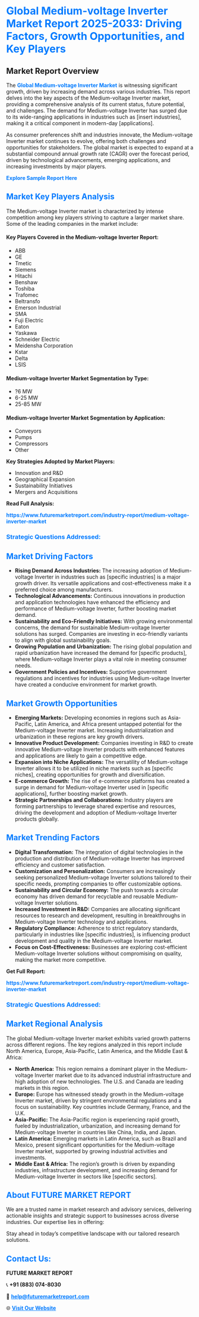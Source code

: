 <h1 style="color: #007BFF;">Global Medium-voltage Inverter Market Report 2025-2033: Driving Factors, Growth Opportunities, and Key Players</h1>

<section id="overview">
<h2>Market Report Overview</h2>
<p>The <a href="https://www.futuremarketreport.com/industry-report/medium-voltage-inverter-market" style="color: #007BFF; text-decoration: none;"><strong>Global Medium-voltage Inverter Market</strong></a> is witnessing significant growth, driven by increasing demand across various industries. This report delves into the key aspects of the Medium-voltage Inverter market, providing a comprehensive analysis of its current status, future potential, and challenges. The demand for Medium-voltage Inverter has surged due to its wide-ranging applications in industries such as [insert industries], making it a critical component in modern-day [applications].</p>
<p>As consumer preferences shift and industries innovate, the Medium-voltage Inverter market continues to evolve, offering both challenges and opportunities for stakeholders. The global market is expected to expand at a substantial compound annual growth rate (CAGR) over the forecast period, driven by technological advancements, emerging applications, and increasing investments by major players.</p>
</section>

<section id="overview">
<p><a href="https://www.futuremarketreport.com/request-sample/reportId=90314" style="color: #007BFF; text-decoration: none;"><strong>Explore Sample Report Here</strong></a></p>
</section>

<section id="key-players">
<h2 style="color: #007BFF;">Market Key Players Analysis</h2>
<p>The Medium-voltage Inverter market is characterized by intense competition among key players striving to capture a larger market share. Some of the leading companies in the market include:</p>
<h4>Key Players Covered in the Medium-voltage Inverter Report:</h4>
<ul><li>ABB</li><li>GE</li><li>Tmetic</li><li>Siemens</li><li>Hitachi</li><li>Benshaw</li><li>Toshiba</li><li>Trafomec</li><li>Beltransfo</li><li>Emerson Industrial</li><li>SMA</li><li>Fuji Electric</li><li>Eaton</li><li>Yaskawa</li><li>Schneider Electric</li><li>Meidensha Corporation</li><li>Kstar</li><li>Delta</li><li>LSIS</li></ul>
<h4>Medium-voltage Inverter Market Segmentation by Type:</h4>
<ul><li>?6 MW</li><li>6-25 MW</li><li>25-85 MW</li></ul>

<h4>Medium-voltage Inverter Market Segmentation by Application:</h4>
<ul><li>Conveyors</li><li>Pumps</li><li>Compressors</li><li>Other</li></ul>
<p><strong>Key Strategies Adopted by Market Players:</strong></p>
<ul>
<li>Innovation and R&D</li>
<li>Geographical Expansion</li>
<li>Sustainability Initiatives</li>
<li>Mergers and Acquisitions</li>
</ul>
</section>

<section>
<p><strong>Read Full Analysis: </strong></p><a href="https://www.futuremarketreport.com/industry-report/medium-voltage-inverter-market" style="color: #007BFF; text-decoration: none;"><strong>https://www.futuremarketreport.com/industry-report/medium-voltage-inverter-market</strong></a>
<h3 style="color: #007BFF;">Strategic Questions Addressed:</h3>
</section>

<section id="driving-factors">
<h2 style="color: #007BFF;">Market Driving Factors</h2>
<ul>
<li><strong>Rising Demand Across Industries:</strong> The increasing adoption of Medium-voltage Inverter in industries such as [specific industries] is a major growth driver. Its versatile applications and cost-effectiveness make it a preferred choice among manufacturers.</li>
<li><strong>Technological Advancements:</strong> Continuous innovations in production and application technologies have enhanced the efficiency and performance of Medium-voltage Inverter, further boosting market demand.</li>
<li><strong>Sustainability and Eco-Friendly Initiatives:</strong> With growing environmental concerns, the demand for sustainable Medium-voltage Inverter solutions has surged. Companies are investing in eco-friendly variants to align with global sustainability goals.</li>
<li><strong>Growing Population and Urbanization:</strong> The rising global population and rapid urbanization have increased the demand for [specific products], where Medium-voltage Inverter plays a vital role in meeting consumer needs.</li>
<li><strong>Government Policies and Incentives:</strong> Supportive government regulations and incentives for industries using Medium-voltage Inverter have created a conducive environment for market growth.</li>
</ul>
</section>

<section id="growth-opportunities">
<h2 style="color: #007BFF;">Market Growth Opportunities</h2>
<ul>
<li><strong>Emerging Markets:</strong> Developing economies in regions such as Asia-Pacific, Latin America, and Africa present untapped potential for the Medium-voltage Inverter market. Increasing industrialization and urbanization in these regions are key growth drivers.</li>
<li><strong>Innovative Product Development:</strong> Companies investing in R&D to create innovative Medium-voltage Inverter products with enhanced features and applications are likely to gain a competitive edge.</li>
<li><strong>Expansion into Niche Applications:</strong> The versatility of Medium-voltage Inverter allows it to be utilized in niche markets such as [specific niches], creating opportunities for growth and diversification.</li>
<li><strong>E-commerce Growth:</strong> The rise of e-commerce platforms has created a surge in demand for Medium-voltage Inverter used in [specific applications], further boosting market growth.</li>
<li><strong>Strategic Partnerships and Collaborations:</strong> Industry players are forming partnerships to leverage shared expertise and resources, driving the development and adoption of Medium-voltage Inverter products globally.</li>
</ul>
</section>

<section id="trending-factors">
<h2 style="color: #007BFF;">Market Trending Factors</h2>
<ul>
<li><strong>Digital Transformation:</strong> The integration of digital technologies in the production and distribution of Medium-voltage Inverter has improved efficiency and customer satisfaction.</li>
<li><strong>Customization and Personalization:</strong> Consumers are increasingly seeking personalized Medium-voltage Inverter solutions tailored to their specific needs, prompting companies to offer customizable options.</li>
<li><strong>Sustainability and Circular Economy:</strong> The push towards a circular economy has driven demand for recyclable and reusable Medium-voltage Inverter solutions.</li>
<li><strong>Increased Investment in R&D:</strong> Companies are allocating significant resources to research and development, resulting in breakthroughs in Medium-voltage Inverter technology and applications.</li>
<li><strong>Regulatory Compliance:</strong> Adherence to strict regulatory standards, particularly in industries like [specific industries], is influencing product development and quality in the Medium-voltage Inverter market.</li>
<li><strong>Focus on Cost-Effectiveness:</strong> Businesses are exploring cost-efficient Medium-voltage Inverter solutions without compromising on quality, making the market more competitive.</li>
</ul>
</section>

<section>
<p><strong>Get Full Report: </strong></p><a href="https://www.futuremarketreport.com/industry-report/medium-voltage-inverter-market" style="color: #007BFF; text-decoration: none;"><strong>https://www.futuremarketreport.com/industry-report/medium-voltage-inverter-market</strong></a>
<h3 style="color: #007BFF;">Strategic Questions Addressed:</h3>
</section>


<section id="regional-analysis">
<h2 style="color: #007BFF;">Market Regional Analysis</h2>
<p>The global Medium-voltage Inverter market exhibits varied growth patterns across different regions. The key regions analyzed in this report include North America, Europe, Asia-Pacific, Latin America, and the Middle East & Africa:</p>
<ul>
<li><strong>North America:</strong> This region remains a dominant player in the Medium-voltage Inverter market due to its advanced industrial infrastructure and high adoption of new technologies. The U.S. and Canada are leading markets in this region.</li>
<li><strong>Europe:</strong> Europe has witnessed steady growth in the Medium-voltage Inverter market, driven by stringent environmental regulations and a focus on sustainability. Key countries include Germany, France, and the U.K.</li>
<li><strong>Asia-Pacific:</strong> The Asia-Pacific region is experiencing rapid growth, fueled by industrialization, urbanization, and increasing demand for Medium-voltage Inverter in countries like China, India, and Japan.</li>
<li><strong>Latin America:</strong> Emerging markets in Latin America, such as Brazil and Mexico, present significant opportunities for the Medium-voltage Inverter market, supported by growing industrial activities and investments.</li>
<li><strong>Middle East & Africa:</strong> The region’s growth is driven by expanding industries, infrastructure development, and increasing demand for Medium-voltage Inverter in sectors like [specific sectors].</li>
</ul>
</section>

<footer>
<h2 style="color: #007BFF;">About FUTURE MARKET REPORT</h2>
<p>We are a trusted name in market research and advisory services, delivering actionable insights and strategic support to businesses across diverse industries. Our expertise lies in offering:</p>

<p>Stay ahead in today’s competitive landscape with our tailored research solutions.</p>

<h2 style="color: #007BFF;">Contact Us:</h2>
<p><strong>FUTURE MARKET REPORT</strong></p>
<p>📞 <strong>+91 (883) 074-8030</strong></p>
<p>📧 <strong><a href="mailto:help@futuremarketreport.com" style="color: #007BFF;">help@futuremarketreport.com</a></strong></p>
<p>🌐 <strong><a href="https://www.futuremarketreport.com/" style="color: #007BFF;">Visit Our Website</a></strong></p>
</footer>